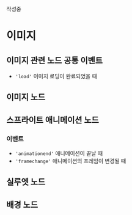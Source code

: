작성중

# 이미지

## 이미지 관련 노드 공통 이벤트
- `'load'` 이미지 로딩이 완료되었을 때

## 이미지 노드

## 스프라이트 애니메이션 노드

### 이벤트
- `'animationend'` 애니메이션이 끝날 때
- `'framechange'` 애니메이션의 프레임이 변경될 때

## 실루엣 노드

## 배경 노드
